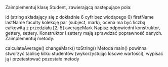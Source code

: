 Zaimplementuj klasę Student, zawierającą następujące pola:

id (string składający się z dokładnie 6 cyfr bez wiodącego 0)
firstName
lastName
faculty
kolekcję par (subject, mark), ocena ma być liczbą całkowitą z przedziału [2, 5]
averageMark
Napisz odpowiedni konstruktor, gettery, settery. Konstruktor i settery mają sprawdzać poprawność danych. Zaimplementuj metody:

calculateAverage()
changeMark()
toString()
Metoda main() powinna stworzyć tablicę kilku studentów (wykorzystując losowe wartości), wypisać ją i przetestować pozostałe metody